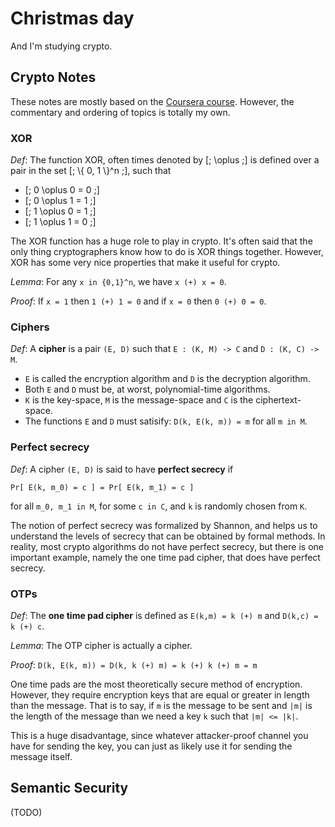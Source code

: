 # Christmas day

And I'm studying crypto.

## Crypto Notes

These notes are mostly based on the [Coursera course](https://www.coursera.org/course/crypto). However, the commentary and ordering of topics is totally my own.

### XOR

_Def_: The function XOR, often times denoted by [; \oplus ;] is defined over a pair in the set  [; \\{ 0, 1 \\}^n ;], such that

* [; 0 \oplus 0 = 0 ;]
* [; 0 \oplus 1 = 1 ;]
* [; 1 \oplus 0 = 1 ;]
* [; 1 \oplus 1 = 0 ;]

The XOR function has a huge role to play in crypto. It's often said that the only thing cryptographers know how to do is XOR things together. However, XOR has some very nice properties that make it useful for crypto.

_Lemma_: For any `x in {0,1}^n`, we have `x (+) x = 0`.

_Proof_: If `x = 1` then `1 (+) 1 = 0` and if `x = 0` then `0 (+) 0 = 0`.

### Ciphers

_Def_: A **cipher** is a pair `(E, D)` such that `E : (K, M) -> C` and `D : (K, C) -> M`. 

* `E` is called the encryption algorithm and `D` is the decryption algorithm. 
* Both `E` and `D` must be, at worst, polynomial-time algorithms.
* `K` is the key-space, `M` is the message-space and `C` is the ciphertext-space. 
* The functions `E` and `D` must satisify: `D(k, E(k, m)) = m` for all `m in M`.

### Perfect secrecy

_Def_: A cipher `(E, D)` is said to have **perfect secrecy** if

`Pr[ E(k, m_0) = c ] = Pr[ E(k, m_1) = c ]`

for all `m_0, m_1 in M`, for some `c in C`, and `k` is randomly chosen from `K`.

The notion of perfect secrecy was formalized by Shannon, and helps us to understand the levels of secrecy that can be obtained by formal methods. In reality, most crypto algorithms do not have perfect secrecy, but there is one important example, namely the one time pad cipher, that does have perfect secrecy.

### OTPs

_Def_: The **one time pad cipher** is defined as `E(k,m) = k (+) m` and `D(k,c) = k (+) c`.

_Lemma_: The OTP cipher is actually a cipher.

_Proof_: `D(k, E(k, m)) = D(k, k (+) m) = k (+) k (+) m = m`

One time pads are the most theoretically secure method of encryption. However, they require encryption keys that are equal or greater in length than the message. That is to say, if `m` is the message to be sent and `|m|` is the length of the message than we need a key `k` such that `|m| <= |k|`.

This is a huge disadvantage, since whatever attacker-proof channel you have for sending the key, you can just as likely use it for sending the message itself.

## Semantic Security

(TODO)
